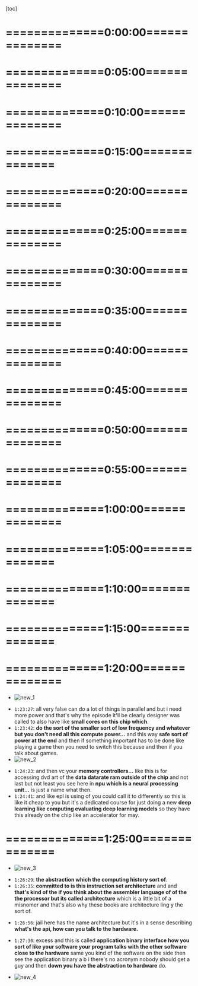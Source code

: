<!-- /home/areo/Videos/Rechnerarchitektur_old/computer-architecture-20211019.mp4 -->
<!-- /home/areo/Videos/Rechnerarchitektur_old/_computer-architecture-20211019_imgs -->
<!-- /home/areo/.config/mpv/mpv.conf -->
[toc]
# ==============0:00:00==============
<!-- - `0:00:00`: the so. -->
<!-- - `0:00:07`: let me start sharing my my screen before we do that just a second. -->
<!-- - `0:00:17`: that's the bottom. -->
<!-- - `0:00:20`: hmm. -->
<!-- - `0:00:26`: alright so this is the lecture on the architecture and it's it gets you are sick sir fred's then it's organized that by neat and mature so fluidly and who is also available to delay and who will act. -->
<!-- - `0:00:44`: please take care of the exercises and maybe we'll just explain first a little bit about ourselves and then we talk about this lecture so you find my home page here and because we just recently moved to a two to five bug me. -->
<!-- - `0:01:05`: i mean also the trillion three million mathias fleury moved. -->
<!-- - `0:01:11`: this is not updated completely yet and if you want to know more about me you need to go to this or the old web page and there's lots of material there and we get some prices and you will also see that our main thing is actually the sat solving if you're interested in that. -->
<!-- - `0:01:31`: and yet we organizing hadn't organized lots of conferences and so on so so my background is more informed than harm every vacation as you see here on this page also this happen what retaking competition which i've been organizing for fifteen years and. -->
<!-- - `0:01:48`: due to the resides we did there in inbounded modern shaking for hawk for which we also cut. -->
<!-- - `0:01:56`: lots of prices all right. -->
<!-- - `0:02:01`: mathias flowy or maybe you want to say something about you. -->
<!-- - `0:02:07`: but he is over there. -->
<!-- - `0:02:09`: can you hear me yes okay so my background is a little bit different so i'm more into verification using a proof assistant which basically means that you explain to a computer how your proof should look like and then the computer to you know you need more details and then affixing the computers. -->
<!-- - `0:02:30`: and yes some of my after port some of the things from life from my webpage to this webpage too. -->
<!-- - `0:02:39`: but you can find more details here of what i've been doing and what the treatment phd thesis and so on. -->
<!-- - `0:02:48`: alright so this is this is mrs about us let me point out that we want to keep it interactive so we won't be the encourage you to also come. -->
<!-- - `0:02:58`: i am a mute yourself if. -->
<!-- - `0:03:03`: and really ask questions and as i said like the mature spirit monitored the chat and then forward the questions by by just reading them out or italy. -->
<!-- - `0:03:17`: alright. -->
<!-- - `0:03:19`: yes please go ahead half a question for me at least a contract something in public chat chest and private chat can only send the send to the are the hosts okay so let's let's let some purpose but be constantly abruptly not the problem is bbb bb cannot recall. -->
<!-- - `0:03:38`: or the chat so we don't want to record the cit i mean if it's going to be really awkward be not going to this possesses a way of sort of like kind of really making sure that like the mateus will be there is reading the question and anybody in the lake will be recorded even if you if you don't want to wake up like you did thank you for that. -->
<!-- - `0:03:59`: unlike you are you asking questions really that's the the only reason we have not been doing this before but if this is not going to work then we'll open up this chet but i thought like this is easier because then that would be said if a second communication channels let's kind of go always goes through either mathias on me okay thank you. -->
<!-- - `0:04:20`: anyhow so if this is awkward let us know also be aware we are of course like we've been doing this online dating no actually already before ko went out and this is the fourth semester we're doing it but of course he never stop learning and this is a new place so please tell us if something is. -->
<!-- - `0:04:38`: as as trained so there's like this some idiots here i'm a witch in which you find. -->
<!-- - `0:04:47`: the the the the pointers to the to all cloud repository but we have the slides and also these recordings will be there and there's also a forum and we really want to encourage you to use this forum so the the reason that of course is that you have aggression then somebody is. -->
# ==============0:05:00==============
<!-- - `0:05:06`: might also have this question and therefore it's way better to sort of ask this quaint of pop lately and then if the answer is that everybody has the benefit of this and of course you can if it's if there's some real issues or personal issues you can have a synthesis of a person in a let's of course also possible. -->
<!-- - `0:05:28`: alright i i if theres like land on it's good let's go go go into the organization also on this next cloud them so that if anybody cannot access this next cloud directory also let us know in any case authors on this. -->
<!-- - `0:05:47`: mixcloud directly you'll find also this a single slight here which is the organization such as move this. -->
<!-- - `0:05:59`: so the lecturers at it in a certain sense it's pretty simple so we always have tuesday and thursday and it's always from ten to twelve and and but we kind of every second week to an exercise class and his exercise class is is meant. -->
<!-- - `0:06:17`: to say that really do some sort of hands on with this material so so we're going to present an exercises and at the sir will be thin and it's constant presented by my tears on that day however the experience in the past with his lecture was that. -->
<!-- - `0:06:38`: really only having like every week like upon our exercise classes too short because it's like to be stark and then it's over so that's why we're going to have it every second week and then two hours and it makes the schedule a little bit confusing and complicated but this is what beeps. -->
<!-- - `0:06:57`: to do so it's in essence every second thursday starting next week but they're like tweak sections one is before christmas as you can see here so here we have in the week before christmas we only do an exercise because the thursday is actually off and that's why we're having here and one. -->
<!-- - `0:07:18`: the next size and and then there's another exception at the very end of the the lecture and and and maybe become clear when we explain how we plan to do this exercise so these exercises will always have the material of the the previous week and the thursday before the previous week this year an example at the. -->
<!-- - `0:07:38`: okay so there's like. -->
<!-- - `0:07:40`: so november eleven days for instance this there's the exercise and. -->
<!-- - `0:07:47`: the exercise she's like the exercise like mathias would present will be handed out on this monday right before like in the same week so that you can have a look this is highly recommended so you can try the exercises yourself and then on thursday matures will present a solution and engage into discussion how how like. -->
<!-- - `0:08:07`: what was difficult what was difficult and things like that and then at the material on that is not an i prefer these exercises of course cannot be the tuesday which will be the ninth rated to be the the tuesday and thursday of the previous week and then the thursday before so you can think of there's lake and three that. -->
<!-- - `0:08:27`: pictures like this one and next week as thirsty and then in principle lost the one before which did not happen yet and then next week on thursday i was going to talk about this material misses the idea. -->
<!-- - `0:08:41`: and then you have less one exception the date at the very end where we discuss how we do the exam maybe it to trial exam or like really go through the material or a question and answers. -->
<!-- - `0:08:56`: and this is the one here so you don't have to hand in anything so we're like assuming this is more than a trans person you're responsible for really making sure that your your tribe is working on this material and am but he offered like this freshman answer or in my exercise class. -->
<!-- - `0:09:16`: every second thursday that's the idea. -->
<!-- - `0:09:20`: is the mode clear. -->
<!-- - `0:09:23`: and at the end there will be an exam of course and it will upbeat about that in essence this would be present in the the exercises. -->
<!-- - `0:09:37`: alright if there are no questions on this cat tune. -->
<!-- - `0:09:44`: the end where i'll i'll start with the book going to have the. -->
<!-- - `0:09:51`: i then have not opened in so i'll need to sign up here before we start with a book this guy can launch support. -->
# ==============0:10:00==============
<!-- - `0:10:02`: sorry the the background the pole for the background from students yes exactly yes oh yeah yes he replied is more potent and mathias is starting that poor little please answered so we're trying to. -->
<!-- - `0:10:17`: i asked some sort of like very very basic questions and. -->
<!-- - `0:10:34`: so it looks like i'm currently seeing only the. -->
<!-- - `0:10:39`: maybe we should to stop cheering for a second. -->
<!-- - `0:10:44`: i can only see the afternoon. -->
<!-- - `0:10:50`: the first question. -->
<!-- - `0:10:55`: alright so like it seems nobody is voting any more maybe we can then go to the myths question. -->
<!-- - `0:11:08`: so. -->
<!-- - `0:11:11`: so i mean we don't see the result i mean students don't have a reason to vote is i don't have to share screen for that. -->
<!-- - `0:11:19`: yeah but i want to see the first question as well so i think i may have to stop the pause that's what i wanted to say so i cannot control whether an honor students answer the other questions i'm not sure this is anyhow so we're ending the poor knowledge but there was enough time and then we we should be the the resides should be. -->
<!-- - `0:11:39`: they're right. -->
<!-- - `0:11:42`: and. -->
<!-- - `0:12:01`: i think we're only having this this one question right are you starting the next one too or i cannot. -->
<!-- - `0:12:11`: i cannot launch anything m's already the world so let me just say that it was packed up as expected top of the students earned a master of them the better i think the appropriate questions on the topics but let me see whether i can start this one in. -->
<!-- - `0:12:30`: and. -->
<!-- - `0:12:33`: alright just a steak. -->
<!-- - `0:12:38`: i think like there's only this this one nif anyhow but thanks for for for for giving us this information to repair may be another point next the next thursday. -->
<!-- - `0:12:52`: okay then i. -->
<!-- - `0:12:59`: despite sharing the screen again. -->
<!-- - `0:13:09`: so on. -->
<!-- - `0:13:14`: there's this book we're going to use them and it's. -->
<!-- - `0:13:19`: unfortunately not on this one and the one locked into the into the ears at the moment but i think you can can see when i avoided up and there's like the muffin sauce on the areas so this is the book you're going to use and it's very cool because i i need to show you this or this it's thin this is actually. -->
<!-- - `0:13:39`: ea to because. -->
<!-- - `0:13:41`: about thirty years ago i bought this well this is exactly the same book second edition and it's like a problem when they started this whole thing in eighty nine or something and this is from ninety eight this was from here and that's what i used in the past or support for for teaching this material being petty. -->
<!-- - `0:14:02`: tha part of immature did here and as you can see this is much thinner so you would ask why it's thinner and the reason is that the also put a lot of this material from the book actually online but you can also access here and indeed but i think i forgot the. -->
<!-- - `0:14:22`: the two have this the opens on youtube. -->
<!-- - `0:14:26`: companion it's cards. -->
<!-- - `0:14:30`: and yet here we go. -->
<!-- - `0:14:34`: this is the companion of this book and all of these sections here are are still and you are not sharing gifts i know just a second. -->
<!-- - `0:14:45`: i. -->
<!-- - `0:14:47`: i was searching for this. -->
<!-- - `0:14:50`: and and. -->
<!-- - `0:14:57`: this is the wrong thing though so read game to and here's the companion page and you'll find the link also in the. -->
# ==============0:15:00==============
<!-- - `0:15:07`: in the alias and all the sections here are and are not in for instance your twitter page the church how sorry this is probably the wrong word wrong sharing here. -->
<!-- - `0:15:22`: just a second i thought i was sharing the whole screen. -->
<!-- - `0:15:27`: now we go. -->
<!-- - `0:15:29`: okay here we go i hope it's working now. -->
<!-- - `0:15:35`: if not i'll stop me. -->
<!-- - `0:15:37`: the companion webpage that the link is also in the am. -->
<!-- - `0:15:42`: that in the book and also on an ageist and then read me of india's end unnecessary immediately read me which you find in from india as in the next cloud directory and for instance there's this historical perspective which i personally find really interesting and it's not in the book anymore it's kind of famous. -->
<!-- - `0:16:02`: look here and not in in in this one and also the other things here and and so there's like these chapters i kind of free available also like these three and appendices but like appendix one which is also something we will do partially in discourse it is not and also the book not the book. -->
<!-- - `0:16:22`: is not completely expensive it's seventy euro this one would be way more expensive there's a talk about this later this was another book by the same authors. -->
<!-- - `0:16:33`: and why is this book so cool because he's pranked usa actually this this version i have here is from one to two thousand twenty one was published last december went to some twenty and it's the as you can see it's the the risk edition for the five digit number talk about why this is so. -->
<!-- - `0:16:53`: call an immediate end it's the second beach edition already so it has really prayed new stuff in it and that's a very nice though because i'm thinking over this class and you have this that prank you. -->
<!-- - `0:17:07`: ebook i'm alright amazon i mean we could took questions in the chat okay the first one is whether there is a big difference between the first and second edition because the library has only the first edition. -->
<!-- - `0:17:21`: oh well i didn't check that that the complete list i'll i'll i'll come back to this later so this was the question we need to know on an admitted really explain it in the forum okay so i didn't check that. -->
<!-- - `0:17:35`: and let me let me so in the second question makes the serious second question whether there is a way to get a pdf of the book and of course he cannot provide a pdf actually i don't own a pdf of the book but they're all like pdf on the web somewhere right. -->
<!-- - `0:17:52`: and so uh huh. -->
<!-- - `0:17:53`: one you want to do not want to invest the seventy euro which i can understand it it might be good to add to to surf the web. -->
<!-- - `0:18:03`: and it's also i would say not completely necessary to pass this course because the exercises will also be said it's all related to to what what i what i explained in the lecture and we want to material which is in the book or which is not an hour's extra lights we're also going to do but of course it's a. -->
<!-- - `0:18:23`: way easier it's way easier to read this book instead of when you listen to this serves lights in the oven. -->
<!-- - `0:18:32`: and the recordings you might to sort of repeat this pity like reading about this the material in the book and that's why i i would find it convenient and as i said like in the old days it was much thicker and way more expensive so i think it's it's it's okay it's an okay deal like the seven years. -->
<!-- - `0:18:53`: so i don't get any money from it as a thief from the because of this because this is morgenthau a coffman the publisher but it's uber if he does some he was as a pie which i don't want to go into but like this is a nice book and decided to bury respected to person so jose osa not some some other thinks about. -->
<!-- - `0:19:12`: this in a minute so another organizational question is there any prerequisite for this course or some fundamental to fundamental knowledge base needed well the i actually thought so so i went through the the the the book itself to see what it's like the. -->
<!-- - `0:19:32`: i like covered here so the very technical details are not in years it's like a little bit light to explain this because there's another book here there are two books by these authors have explained the difference to that but of course it would be good to have some understanding of computer and digital design like. -->
<!-- - `0:19:52`: and that means the in german is taking the gene for market in in in english would be digitally design introduction pictures sign so that you understand like how in principle the habit of working like what a transistor is am but i'm on the other hand this is already on the on the second level of. -->
# ==============0:20:00==============
<!-- - `0:20:13`: he does talk about distractions a lot and then. -->
<!-- - `0:20:18`: and we're having. -->
<!-- - `0:20:20`: i. -->
<!-- - `0:20:22`: and there's always an opportunity to sort of learn a little bit about this lower level hospital in the unique you have not another body then it's not strictly required but of course it will help you to understand what's going on because at the end of it this is kind of the first place where we start on on kind of the lifting from the fish. -->
<!-- - `0:20:42`: six to something abstract which in this case is some computer architecture which is closer to what you think what is kind of standard computer science so less and sort of like analog and therefore yes sir it's on the border but we're like in this lake tribune kind of aura. -->
<!-- - `0:21:03`: on the digital side of the border and if you have a background in computer science a slight take on the computer says for everybody's protest. -->
<!-- - `0:21:12`: then it should work if it but it's better if you're already been through a course on the tutor designed like that you understand like what's the gate what's an gate how does that logic work but we're covering this a little bit naughty in in much keep the election. -->
<!-- - `0:21:31`: okay so another question can can you recommend a book or list of topics needed to understand this course better. -->
<!-- - `0:21:40`: okay so there's lots of reading materials in the book but and there's nothing lots of other books also on computer architecture and actually i come back to this to so i prepared some some more stuff because it's in these exciting times indeed if you speak to hotmail says lots of things happening currently. -->
<!-- - `0:22:00`: and this stuff is usually not in books necessarily but like it's just open and we'll talk about this in a minute this risk high for your business really. -->
<!-- - `0:22:09`: an open. -->
<!-- - `0:22:12`: you can think of open source for hartville and i this is only lab said it happened to like ten years ago but like now it's really taking and has like it's accelerating this product of a process and we're moving forwards. -->
<!-- - `0:22:31`: kind of a same development as be sold with open source and linux which is nine almost every phone and i was in hardware and this is these are very exciting times that that's why do you find lots of set of modern humans feel your chest on the way and i'll show you one example actually. -->
<!-- - `0:22:49`: in a couple of minutes. -->
<!-- - `0:22:54`: so we cut into the organise his way towards. -->
<!-- - `0:23:01`: with the exercise session also be recorded. -->
<!-- - `0:23:04`: no we don't a record the exercise session that's the plan and the reason is because there we really want everybody to interact and ask questions and that's the main point of this exercise class as much as presenting the solution because the solution will be available anyhow like you there will be peace. -->
<!-- - `0:23:25`: f of exercise cheap vpn solutions and and then this some sort of thursday these two hours will always be kind of very life and hopefully people will also show video screen staring at the screen with lots of names and. -->
<!-- - `0:23:45`: therefore we don't want to record or we can be and we should not record that part. -->
<!-- - `0:23:55`: and someone is complaining that he cannot access the content under the resources tab and alias which is a problem i cannot reproduce. -->
<!-- - `0:24:07`: so it might be on your side or. -->
<!-- - `0:24:12`: yeah you should have like the the later harris. -->
<!-- - `0:24:17`: it has people buys all the people taken over from his agent if not been in in his be might need to sort of catch you disappearing as his will for us this alias in his producer we're also working on this though so if anybody has is his or his away on those holidays. -->
<!-- - `0:24:36`: is done like any student to to have access and let us know we also have some colleagues here which we going to ask but that said it's helpful if you would also help us here. -->
<!-- - `0:24:49`: and two until the last question we cut and we do not know yet when the exam will take place yet. -->
<!-- - `0:24:57`: yeah this is centrally organized i learned and like in contrast the two that we've been before but we had to do this all safe and definitely gave no information about that yet. -->
# ==============0:25:00==============
<!-- - `0:25:10`: but it's going to be a physical exam as i understand so there's no possibility to do with the zoom exam. -->
<!-- - `0:25:23`: alright is if the questions start to. -->
<!-- - `0:25:28`: slow down then i'll do. -->
<!-- - `0:25:34`: say something more about the book okay so so this is done by as we can see by the dynasty and pettersen and and and these are like a very remarkable because they they kind of invented this and risc processor like a piece of this ideal. -->
<!-- - `0:25:54`: off having a reduced reduced instruction set architecture and therefore like the set of real commercial success of this this is the mips computer and also in the old days actually they had mips this set up mips processor sorry have as his example in the old book. -->
<!-- - `0:26:15`: and and nowadays move to these new processors actually does a different version of this with arm but arm is not like an opensource. -->
<!-- - `0:26:27`: a processor and the risk fight which is on here is kind of a competitor to arm if you want because you can get this as a company producing processors you could get is for free you could actually modify it this is a very intriguing feature of this process. -->
<!-- - `0:26:47`: they can adapt them to your needs and with arm this is not true so you have to pay on licenses like an apple for instance has a very faster and then moved to aren't completely it was for the desktops but of course they're changing it to they have to pay license to arm to do this and. -->
<!-- - `0:27:07`: in in this kind of you risk five a lot will probably allow that like there's kind of an open source hop they are. -->
<!-- - `0:27:17`: harper hardware industry and it's really clear that sort of many people are many companies will move or jump on this and bill will start and using it i think like all the companies i inherited the exception of a of arm and into which of course i'm not interested in having a competitor. -->
<!-- - `0:27:37`: ear. -->
<!-- - `0:27:39`: i. -->
<!-- - `0:27:41`: so. -->
<!-- - `0:27:43`: but i wanted to say little bit more about this version so i don't know the exact difference to be the first edition of a swan and bats this one it says the makes the restriction to started two bit i think you'd like more for for deducting the reasons why any bookers in the wild you'd probably not maybe for embedded systems but it is. -->
<!-- - `0:28:03`: but this sub you want to have now sixty four beach computers like guess are all these phones your personal even sixty four bit computer like the processors in there and this was one restriction which i actually bay comes with makes things simpler. -->
<!-- - `0:28:23`: and and the other art yeah an interesting piece of information about this book is that this was actually only done by the second abide by the by the second sorry yesterday changing the script and this was the opening because then. -->
<!-- - `0:28:43`: hennessy was actually a president of stanford and during that time this book was adapted the afford he did not contribute to it which is an interesting fact and it's also maybe the reason that only these things which changed or stayed in the book and the more fences this historical chapter i was pointing it is is on me. -->
<!-- - `0:29:03`: at the whip. -->
<!-- - `0:29:06`: alright then others like and beside this side of the hopper itself gates open source this other something which you probably saw already then i dunno i wanted to show you a few first this then wanted this thing here which i actually found on on twitter and. -->
<!-- - `0:29:25`: it's my thumb. -->
<!-- - `0:29:29`: you saw support me my twitter page weakness learn more about my past and my professional life so this is something which was twitter like last weekend. -->
<!-- - `0:29:41`: there's like this pictures printable here is like a recent five quarter which is meant to be and he rarely a high performance implementation and the interesting part about this is that yes it has a some explanation which is polish is like a peacoat awesome. -->
# ==============0:30:00==============
<!-- - `0:30:01`: and. -->
<!-- - `0:30:03`: yeah so at the end of this lecture you will understand like what's going on arms up in the slightest so this time all you're not sharing i'm not sharing sorry about that yeah i'm always forgetting that. -->
<!-- - `0:30:16`: thank you. -->
<!-- - `0:30:18`: the once again. -->
<!-- - `0:30:20`: okay. -->
<!-- - `0:30:25`: so there's this one. -->
<!-- - `0:30:28`: the tweet i saw when was it last on the thirteenth of a pool of october by paul kendall and he was sharing his newest version in a well he didn't publish it really before and it was not open about it and this is a prime your risk five implementation with read. -->
<!-- - `0:30:48`: the goal of being high performing and here is the web page and. -->
<!-- - `0:30:55`: here's like a slight set and in this light said they're like bullets which i could he explain but like we're going to do this through the electoral these parts and at the end of this lecture you will yeah let's say i understand what's in the slide and understand what he is doing and and what is missing since this thing is not complete. -->
<!-- - `0:31:16`: and probably not correct but as you already see these are me the exciting times with the flight people right now sort of really take the material of this course and implement this in open source and this didn't exist. -->
<!-- - `0:31:33`: before okay. -->
<!-- - `0:31:36`: and this is a day of course like lots of other a risk five the implementations i just picked this one because the bus last for the last friday of any type of i. -->
<!-- - `0:31:49`: alright the other thing which already is also a little bit older so so i was teaching actually it it engaged more than twenty years ago a take from architecture design course in back then this did not exist so what you see here is simply a tool for synthesizing hop to this tool is also open source. -->
<!-- - `0:32:09`: this ice spicy licenses are similar to the bike mit or gpl okay and so that means you cannot they're also like tools for which you can get the source code but you can modify which allow you to translate a description of such things. -->
<!-- - `0:32:29`: like this the processor into something low level which then can be disclosed to be manufactured of course the hopeful is not completely open source but like you see also here on on this site now on the synthesis site the open source solutions and clifford actually is a co. -->
<!-- - `0:32:49`: co-author asked because he was working we work can be seen on his be tourist thing translation of halfway up into tour models on and that's also pretty pretty exciting. -->
<!-- - `0:33:07`: that's what i wanted to say as a motivation and then if there are no questions on this motivation apart and oh yeah i forgot to mention. -->
<!-- - `0:33:18`: this book here. -->
<!-- - `0:33:22`: this is the real computer architecture provided by the one we're doing is more than likely version of this one so this one is meant for those people really at the end that want to become the hub of a process of designers while this book is sort of like i would say a mass treat for ever. -->
<!-- - `0:33:41`: computer scientists i like at least he should have some understanding of of what's said his crime to say it kind of explains and onto the stretch levis what's going on in the processor in it presents the ideas and then a person instead to technical it stops and then you would need to read his other book which is also a little bit older. -->
<!-- - `0:34:01`: but i also got the new version of this one and. -->
<!-- - `0:34:07`: the ones called them to target a and the one i was just quoting to the organization's way in case you ever ever see both. -->
<!-- - `0:34:15`: and. -->
<!-- - `0:34:17`: because i'm teaching his curse for the first time now here so i just want to make sure that we're not doing something very strange and new bitches unpredictable so we're going to only use like a material which is close to this sub book and also to these balance exercises in this book. -->
<!-- - `0:34:37`: and to the maturity of the half he upon the slides from this books i'm going to use the official lc cape as lights and then will adapt them or like extend them a little bit depending on on certain things like the the material on digital design will be because the endless lights. -->
<!-- - `0:34:57`: will be pass. -->
# ==============0:35:00==============
<!-- - `0:35:01`: alright so that's the set up then let's jump into the them. -->
<!-- - `0:35:06`: first chapter or so before i do that i should also explain the structure of the book a little bit so this first chapter here. -->
<!-- - `0:35:19`: my maturity can see it it's that the smallest one so it's it's like like an introduction to towns but from a motivation of computer architecture it's a pretty lightweight tartrate it is the only thing which is probably more technical here is like how you measure things like in the pool. -->
<!-- - `0:35:39`: movement because it'd be in this the rest of the off so not the whole the whole part but the most of the of this book is about how to make a process of fasting in order to determine whether it's faster you would need to measure speed or something and how to measure that that's a part of. -->
<!-- - `0:35:59`: this lecture which also gives some of this chapter and which also gives nice exercises and then the second part here this is one here does the rest of the chapters have all around hundreds of pages and the second part is about the sampler and and so so this lecture also as a whole. -->
<!-- - `0:36:19`: as kind of an inch pan introduction into simpler more specifically in this risk five for simpler of this open-source risk five compare processor and actually it's a very nice instruction set architecture that's called architectures kind of language and that will also come. -->
<!-- - `0:36:39`: compared to two others like the arm and to the other and the very important one is the into architecture so currently of course these two are the two big ones and but it's like they're it's it's kind of you can kind of predict at this one this risk five election to become. -->
<!-- - `0:36:59`: a very important in the future for everybody. -->
<!-- - `0:37:03`: then in chapter three we're talking about arithmetic how how edition is done so that he would go to the am and to the history section which i pointed you to before i think i have an open here. -->
<!-- - `0:37:19`: this is the the history slide set then you will see that these cross computers like this one from forty six and this one was meant to huge says compute some ya hear that is artillery firing tables so it was like numerical computation and so this third chapter. -->
<!-- - `0:37:39`: here it's really about. -->
<!-- - `0:37:43`: how to work with numbers so computers are called computers because the computing means in english kind of of doing calculations and that was even the job description of computer in the past which was a person just doing the calculations on tape it's always. -->
<!-- - `0:38:03`: with a calculator like i am. -->
<!-- - `0:38:07`: and that's what this this third chapter is about then the arena four of the whole. -->
<!-- - `0:38:14`: the book innocence as a poor because this explains how the process and internally breaks what kind of optimizations are in and it will explain pipelining and out of order. -->
<!-- - `0:38:27`: press speculation or whatever so these are sort of the core ideas of computer architecture which can be generalized to other fields as so that's why i find this the most important and interesting part of this whole book. -->
<!-- - `0:38:40`: then there's something which's chip to fight. -->
<!-- - `0:38:44`: which is about a memory and it's about cash's end. -->
<!-- - `0:38:50`: and this is sort of like one of the biggest bottlenecks in processes and and it's why it's good to have a separate chapter on this one and i'm like when you go through the steps that you will learn about how and how cases work like what tradeoffs there are and this bill will be important for. -->
<!-- - `0:39:09`: for for everybody i think who is proclaiming a machines and last but not least there's the sick specific chapter six and this is about parallel do. -->
<!-- - `0:39:22`: parallel programming of how to implement parallel machines and what kind of firm. -->
<!-- - `0:39:31`: yeah. -->
<!-- - `0:39:33`: what kind of them. -->
<!-- - `0:39:36`: the tradeoffs we have there and in england's i was teaching an advanced parallel programming coursework but did it almost on this low level as we have in these chapters i'm really looking forward to the end to this chapter it also has some brand new like new stuff in it like to talk about the indigo supposed to be used. -->
<!-- - `0:39:56`: ag but also about the the machine learning accelerator from google and i think this is one part which is due in this book but it's like only like a couple of pages you don't have to buy the book just because of these pages but of course this is very very nice and then there's like a day depending. -->
# ==============0:40:00==============
<!-- - `0:40:17`: the design in and then the the other premises are all online she can check the companion. -->
<!-- - `0:40:26`: if don't just go to the next page we have a question and i think the answers on the next page or some specialist is asking was as the suse machine did not came before the interact. -->
<!-- - `0:40:37`: it is i think it was mentioned as i wanted to mention dish so there's lake. -->
<!-- - `0:40:44`: nice with one pitch donovan years said like this is the only thing about susie the yet it's a very like a quintal virtual pint for this bizarre american office and and it's hard of course to relate sort of. -->
<!-- - `0:41:02`: the german history with the with their history and and. -->
<!-- - `0:41:08`: yeah as soon as they hit a machine but it like he was only partially funded so he didn't have as much money he can get as much money because it was not like them expected to help the war during that time and why the s actually they would look of money and this and that is why it yet the zoo. -->
<!-- - `0:41:28`: the machine was probably a little bit earlier so like depending on to whom you talk to and it was the because of that the first to some considered the first then computable machine but this is like more like a historical issue there and and and yeah so i want. -->
<!-- - `0:41:48`: i mentioned this also like this will win some of their time there and i don't find it anyhow so it's interesting to read that but i don't want to go through this historical material unless like the questions upon us. -->
<!-- - `0:42:02`: no we have still some question on exams. -->
<!-- - `0:42:05`: okay so go ahead one one not on exams is how much later with the recordings be uploaded oh what i'm going to do is after this lecture on this isn't it so we'd have to do it and the plots of zoom i will immediately go to the ever get an email from from sewage. -->
<!-- - `0:42:25`: will give me a link to you so you will get battling but this will not be defined the recordings of his link will be done posted in the forum giving us and then you can immediately watch it for thirty days because then the. -->
<!-- - `0:42:42`: our civilized society playbook will remove the recording from their cloud the advantage of this distance from these thirty days it's on the cloud of zoom so of course like escape it's better than the cloud here. -->
<!-- - `0:42:57`: i bought we will of course take this video and put it for one year into our own next cloud and you'll find the link to this next cloud with the directories of his recordings which is empty of course at the point and also up an alias and w e them could put these into identical. -->
<!-- - `0:43:17`: video. -->
<!-- - `0:43:19`: this should answer the question right. -->
<!-- - `0:43:22`: yes wait so i would ask michael you have a question restaurant. -->
<!-- - `0:43:30`: i don't know if you can be good but will there be a break during the lecture. -->
<!-- - `0:43:37`: i was pretty noisy can you repeat it. -->
<!-- - `0:43:40`: would that be a break during the lecture i hope it's better now. -->
<!-- - `0:43:45`: i used to be deeply into the break actually i thought aborting a break every half an hour but we're already at forty five minutes or so but today we're not talking technica so maybe when you have a technical session i would look to a break and like an explicit person an answer. -->
<!-- - `0:44:05`: and pushing on surf like maybe five minutes or something but but maybe not the date. -->
<!-- - `0:44:11`: alright thank you. -->
<!-- - `0:44:14`: okay and then we have question on the exams if so what we provide is so can you so first can people train on all exams like fists have up and become. -->
<!-- - `0:44:26`: while the vive will not. -->
<!-- - `0:44:28`: follow the the oid exams pretty precisely but already indeed in old the exams of phillips showed he was using some some material at least the exercises from the book and so what we tried to do is really stick to this exercise is not to the east. -->
<!-- - `0:44:48`: same so you will need to need to go through the exercise and we will present the as it did sort of we can promise that the exam will be very similar to the exercises and these exercises will be as i said like all this published on monday and then on thursday mathias will present the solution and then be due to variances of this these things. -->
# ==============0:45:00==============
<!-- - `0:45:08`: things in the same but it's clear that sort of in the old and as a society had so i looked at and off the other or the older the audix family or showing which unlike happened a couple of weeks ago this one has material in there which we probably not do so they're flake some stuff which is more relate. -->
<!-- - `0:45:29`: two i would say it you didn't sign which i don't want to do now maybe in the future but not now so like for example there was the d everything or there's like minimisation with hyper cubes this stuff may not be in this lecture also some other and it was me parts so we try to to fight. -->
<!-- - `0:45:49`: find them and said if easy technical quit that he takes exercises which which follow directly from the material from the book and we said there are lots of exercises in there and there's also like model solutions and we're going to use that. -->
<!-- - `0:46:08`: then there was the question whether we'll provide an example for preparation purpose. -->
<!-- - `0:46:15`: yeah well we'll see this is the the goal for this february for for this february. -->
<!-- - `0:46:22`: meeting. -->
<!-- - `0:46:23`: but we cannot promise at this point it will be able to to believe but this is the plan. -->
<!-- - `0:46:30`: for the seventy it was the tenth of february right yep yep. -->
<!-- - `0:46:40`: it's a quiz the exam be open book. -->
<!-- - `0:46:44`: i know it's closed book. -->
<!-- - `0:46:48`: and to answer the question directly so we already said when the exercises would be in this week but few lecture notes next there is no exercise sessions a sweet yet so i'll just show them. -->
<!-- - `0:47:03`: as you can see exercise is the least dates or the exercises are not showing screen six shares screen again. -->
<!-- - `0:47:17`: where is it now. -->
<!-- - `0:47:21`: no my window went away. -->
<!-- - `0:47:33`: okay. -->
<!-- - `0:47:37`: freighter desert like eight dates and to an exceptional on tuesday but the rest assault on thursday with a two week break. -->
<!-- - `0:47:51`: and then the monday before that which i didn't enter here will always be like three days earlier is always. -->
<!-- - `0:48:00`: the title will be published the exercise. -->
<!-- - `0:48:07`: alright. -->
<!-- - `0:48:16`: then no more questions. -->
<!-- - `0:48:20`: let's start with the meteorites michael was the question again okay. -->
<!-- - `0:48:25`: so i hope you can hear me kind of fine. -->
<!-- - `0:48:29`: there are two exceptions where the exercises on tuesday if i get this right will it also be like the monday before that where the exercise sheet gets published like day before yes and so the sun is twentieth as i said in december there's like no teaching on. -->
<!-- - `0:48:48`: thursday because it's the twenty third and but we still have sort of material for the two weeks before three days before of nature three and that's why we do an exception they're in and duly they're kind of the material for these three days there on the tuesday and then. -->
<!-- - `0:49:09`: on the twentieth january you see bill also only talk about material from the new year it's the lottery advantage and and the same is true for this eighth february and. -->
<!-- - `0:49:20`: yeah because there's like only one. -->
<!-- - `0:49:24`: one day of lecturing which we have covered that is python yet because the week before we already have electric for exercise class. -->
<!-- - `0:49:32`: alright thanks a lot. -->
<!-- - `0:49:39`: okay more organizational questions no everything's fine. -->
<!-- - `0:49:48`: alright so i. -->
<!-- - `0:49:52`: i think i did all the motivation let's jump into the slights so this is a lightweight introduction in in what this is about so will easily manage this in in the remaining and yet what is it like forty minutes and. -->
# ==============0:50:00==============
<!-- - `0:50:10`: so it's not the holds it will not finish the was set like the part on which is more technical be in third davidson also be used for the exercises next week. -->
<!-- - `0:50:21`: so we've all witnessed the the country with the revert the revolution rate and and such just need to move on my mind in those years. -->
<!-- - `0:50:33`: okay. -->
<!-- - `0:50:35`: yeah sorry about that. -->
<!-- - `0:50:39`: i'm. -->
<!-- - `0:50:41`: end. -->
<!-- - `0:50:45`: there's like one thing here which is the domain specific alec celebrate this may be a point like the time the authors of this book want to make a witness or open open source course or open source heart that he shall want it to my become more and more common death. -->
<!-- - `0:51:03`: you build your own harper to do something it's it's not as though this was of course then in the old days there was this fj heard about this already possibly by now on at a meet might open up these open source to a kind of new ways of doing and. -->
<!-- - `0:51:23`: and computer science in one of their prime example is is these accelerators from ruby which was probably some of you that was amazed by the success of iraq war and i thought it was impossible when this program was beating the one of the best human players but then i also. -->
<!-- - `0:51:43`: then later that like for this deep learning part of them are of this day actually google invented their own process which i thought like it's it's it's amazing and will and as i said this is this processes even discussed here in this book of course like has lots of money so it may not be statistically i commend. -->
<!-- - `0:52:04`: open source doesn't believe that qualify for google but it's clear we might want to see more more like these kind of applications of computer i can picture in in future computer science systems and and. -->
<!-- - `0:52:23`: yes part of that you already see it in existing like in in effect shook before in the mobile phone and there's like lots and lots of standard microcontrollers in whatever like every down like in automobiles are a kind of rolling computer if you want. -->
<!-- - `0:52:43`: i. -->
<!-- - `0:52:44`: then i think of the population of the vote solar cell phones or something like that then they're out of big projects which merely rely on an dedicate a top of that sort if the computation which is human genome project lakes really i'm categorizing the human genome this might have also nuts. -->
<!-- - `0:53:05`: of ethics and i don't need to talk about the the world wide web and i like search engines it's becoming of course like now very common that you're you're relieved that at least this has happened in the last couple of years that you really rely on this this computer you have in your hand and then dick. -->
<!-- - `0:53:25`: cloth of the backhand in the search engines for almost everything you're doing i am so computers are everywhere. -->
<!-- - `0:53:32`: and and and maybe we'll do a little bit of classification here so so and and it's this is also would would would if you want to look into this a little bit of this with historical reasons for looking into that and therefore you should also check out the of the history. -->
<!-- - `0:53:52`: chapter which is available online. -->
<!-- - `0:53:55`: so these personal computers they came around like in the seventies or eighties and when i was a peanut or actually and then. -->
<!-- - `0:54:03`: as they allowed like you can think of this like every person could have a computer this was is this keyboard president meant how you have like one computers and of course nowadays it's it's mean like everybody of you will own like i dunno like five ten computers and like in my home i have like i dunno. -->
<!-- - `0:54:24`: and eighteen am computers in my wireless lan and therefore unless of course laden and chester to a subset of of those which are on and so so everybody now owns more than one computer so this is one you age but like in the eighties it was decided yet you can have at least london servers are. -->
<!-- - `0:54:44`: slightly different concept so there it's meant like mighty the deduce this this particular computer like have a coop surfer unlike the internet the cloud web is recording will be placed over your head is is like a purse one one computer downstairs in this building and then all of you. -->
# ==============0:55:00==============
<!-- - `0:55:04`: going to use the silver itself as as it isn't like alone cloth and they have slightly different features and and there's supposed to be like them. -->
<!-- - `0:55:15`: connected of course linked to a network then need half more disk space of course then the ordinary can prove that they might need more performance because yes later like all of you will download these videos in parallel and therefore you need more costs maybe am and and of course they have different sizes of. -->
<!-- - `0:55:35`: for these guys. -->
<!-- - `0:55:38`: there's like one thing which i want to show you this history thing again because. -->
<!-- - `0:55:45`: this thing here is kind of the first supercomputer and it's it's called cray and yes when i was studying addis was praying for you and of course like everybody was kind of really excited about this and at e t that was before orleans that they actually had been the. -->
<!-- - `0:56:05`: the trodden in front of the cafeteria it was to a popular meeting place they had an old cray sitting at which was this a computer super computer end and this was meant to sort of like a game like a silver but sort of an extreme version of a server which does lots of computation needs lots of power. -->
<!-- - `0:56:25`: our end. -->
<!-- - `0:56:27`: and to. -->
<!-- - `0:56:29`: and you can afford it was a pretty expensive pickering. -->
<!-- - `0:56:34`: and thus this high a high volume computation like you can think of it like repr forecast is done there and nowadays the super computer still exists however and this is like what written thundering in essence there's only ib him setting the sir supercomputers there. -->
<!-- - `0:56:54`: they are actually and then i think they're doing lots of the developments in stuttgart so not far away from here and and a reason why they still behind this market is because there is legacy sulfur in banks which really needs to run on this ip and computers and that's why banks do. -->
<!-- - `0:57:14`: by the super computers from the idea but says very small market and he am not sure like with the disbelief like in twenty years we'll be there but we don't like this legacy software like lives forever. -->
<!-- - `0:57:29`: okay then embedded computers i mean and yet you cannot really call a phone any more embedded computer it's like a full fledged computer has like maybe six cores and it's very similar to your desktop computers like the latest version of a phones you can pluck them to his treating the keyboard and chest. -->
<!-- - `0:57:49`: this and miss magnanti computer but embedded computer somewhat things like in in in robots in cars and. -->
<!-- - `0:57:58`: they usually require less power right because they you have maybe and their performance is not as crucial. -->
<!-- - `0:58:07`: what's very interesting in particular in the automotive sector but also in other sectors where they hit machines is that they really have to be cheap so this cannot be like hundred europa processors so it's more likely in the one year old of single digit euro range do you want your processor. -->
<!-- - `0:58:27`: to add to be. -->
<!-- - `0:58:30`: and that's why he won't also use the latest then we can talk about this later like have a process like maybe like twenty five nanometers final twenty two and to. -->
<!-- - `0:58:45`: i'm also. -->
<!-- - `0:58:49`: be down producing lots of volumes or so and possibly actually peace process aside the most produced processes anyhow. -->
<!-- - `0:58:59`: then from the kind of more consumer market here there's like another trend which you own and they are off it's this said the post-pc area where i live we moved the ray from from from the pc well i mean we're not really moving the waiters is grey curve here it's just going down. -->
<!-- - `0:59:19`: a little bit over the years and the reason for that is as i said because the phones are now already like full fledged computers and actually it's a smart phone which came around like in big time and probably it's it's too good the display has the capacity to display the touch display which we all know and that which was. -->
<!-- - `0:59:39`: kind of a pioneer i wasn't a pioneer but thought that ties the masses by happy for the first time around that time in two thousand and seven. -->
<!-- - `0:59:49`: what's interesting here these these are newer pizza like crust from the book which have purse that befall corbyn so kobe started in it's called kobe two thousand and nineteen and maybe if he were to for this lecture next year and an updated slide we'll see again here a race of pcs and tech. -->
# ==============1:00:00==============
<!-- - `1:00:09`: leds i would i would predict actually because this is the sole phone market of course probably state that the same actually what you see already this is a kind of saturation in the phone market maybe you also realize this personally that said if the frequency of of buying a phone goes down because you you seem to have already with the latest. -->
<!-- - `1:00:30`: everything you need and like new versions of phones non keeps your many more features and we will see all this this trend can can continues. -->
<!-- - `1:00:40`: i. -->
<!-- - `1:00:42`: and the some of the phones and then of course now that it's not here on the on the on t the slide from the cassettes and others like ours to our smart watches and our customer mobile devices which need the battery and their orbit. -->
<!-- - `1:01:02`: connected to the internet this is actually connected to the second point we have to the bottom and it's like in the range of one hundreds of dollars like yes at the newest phones of course of course to have a cricket like more than a thousand dollars thousand euros but this is kind of the range and yet we have smartphones tablets a day. -->
<!-- - `1:01:22`: then a twenty classes or something google prepare print a brought forward but this did not succeed in the market but we did the watches can smarten watching the they seem to be faring well and that's why what we're going to continue to have its. -->
<!-- - `1:01:41`: however all of that is a loss and only made possible was because during the same time also to like in the last fifteen years cloud computing appeared and became the norm so so what's cloud computing well you you have all the computers like finding a service provider like google or msn. -->
<!-- - `1:02:01`: and and and and there's lots of microsoft cloud that caught the zoo and seven they're like have lots of compute farms and bleeding sized warehouse sizes and. -->
<!-- - `1:02:16`: they provide said if a service to users outside and tried to set of them and they did they tried to send the service i mean who doesn't want to start selling it now but the like your disk space or whatever bit in a cloud space and that it's more like through an advertisement. -->
<!-- - `1:02:35`: and then. -->
<!-- - `1:02:38`: i. -->
<!-- - `1:02:39`: and the the interesting thing about this herself as part isn't it sort of you can without investing into hock where you can sort of get lots of compute power for four years as specific services as sort of yeah right into him. -->
<!-- - `1:02:58`: this is of course not only huh four p m diesel is like this a bullet down there which says said the portion of software runs on the postman a mobile device and the person runs in the cloud like think about like gmail is the prime example of antoine which is now probably wrong this and a seventeen year. -->
<!-- - `1:03:18`: spock owed and end. -->
<!-- - `1:03:22`: i said if you do one a searches your archiving whatever actually in oklahoma called computer and you only exist if you're through your person to an mobile device and. -->
<!-- - `1:03:36`: but beside these pm these of course this idea would could also apply to many other things like to think about to the face of training car which we cannot really sad tried to triumph itself that it needs the quality needs to have a connection to the internet and will be a possibility and if you can use. -->
<!-- - `1:03:57`: then the cloud to sort of have a simplifying the sign of such a a car maybe you should do it enough personally peak manufacturing companies are also start putting their machines at least the software behind it indeed the analysis and the data gathering into the plot. -->
<!-- - `1:04:17`: and the opposite of claude you might have heard about this is called an inch or so of the flow of computing and edge computing edge computing means that some of the the computing is done in the in the client so the the the best example for this. -->
<!-- - `1:04:36`: is that all these things which have to do with natural language processing so it was kind of a breakthrough like ten years ago where people were able to first have to get like natural interpretation automatic translation or you only say that from services like whatsapp which gives you a prediction what you want to type next train. -->
<!-- - `1:04:57`: end of this is in origin lead done because it's heavy made and it was done through these deep learning networks which leaks ie lots of compute power this was done in the cloud like see read and and alex are all done like that. -->
# ==============1:05:00==============
<!-- - `1:05:15`: and so these models these machine learning model assigned to claudel computed there but of course there might be a trend if they're to move this computation closer to the to to place but the data is generated the use of offer better protection reasons and then maybe less. -->
<!-- - `1:05:35`: see the surge in edge computing and therefore maybe also in the future these p m d will have like accelerators like a like a machine gun the accelerator will see the sixteen in a couple of minutes and a picture into him yeah we need to see how this is going so. -->
<!-- - `1:05:55`: but my bet is on this cloud computing because it makes things way simpler by putting so that the heavy lifting into to the centralized to facility but you have everything under control and you don't need to run this on your battery power to impose on the device and he also there's currently a trend to move things back. -->
<!-- - `1:06:16`: the way from the thought. -->
<!-- - `1:06:20`: okay now this was the introduction what's the what's the context well it's you're going to learn how to translate that into machine language actually it's not about really the compiler or or. -->
<!-- - `1:06:36`: and how the methods for translating smith height of linkages to tool to machine code it's more about that and how do how you at the very lowest level i take the soft their hair and moved to heartbreak execution so the abstraction layer software into papa and. -->
<!-- - `1:06:56`: and this is and usually also court the the architecture and it's fines collectors conflict. -->
<!-- - `1:07:05`: you will learn a little bit about that if met metrics them so i think we're not getting here today but on thursday end but the most important part of this lecture at least this is my mind. -->
<!-- - `1:07:20`: the goal here is to teach and them about these treats honda designers used to make his processes fast because these tricks when his techniques are to a certain extent universal and and therefore by by trying to to look at is taken to prompt him. -->
<!-- - `1:07:40`: of getting a process of farce you will also. -->
<!-- - `1:07:45`: you will also learn some general ideas of what you can use in different contexts. -->
<!-- - `1:07:51`: yes as i said already before and last but not least we'll also look at parallel processing setting which is really a beast so this is not solved and it has to do with the computer architecture because we cannot have yes all the letters to to moore's law continuing to add to increase but he can't increase. -->
<!-- - `1:08:11`: key clock frequency. -->
<!-- - `1:08:15`: and then you'd be want to improve performance of something like the field we're putting ourselves now into an engineering perspective we have this processor for instance but maybe some other system and we want to improve it making it faster we we we. -->
<!-- - `1:08:34`: start with the everything trying to to change the air for some this is not done in this class you need to go to other classes to to learn upon that. -->
<!-- - `1:08:44`: then which something which is partially touched upon here in his classes well then your need to decide which language and which processor you going to use the speech determined souls or the compiler yet the the this architecture keyword it at the end means which processor instruction set. -->
<!-- - `1:09:04`: in which processor are you using like for instance he is exceeding six you can of course run it on into the osbournes indeed. -->
<!-- - `1:09:13`: and this and in all particular case of processors the processor and metric measuring speed of processes means measuring and this gives you a set of the the number of instructions executed. -->
<!-- - `1:09:27`: and then of course beside the processors they like the system has other parts which determine how fast your system runs at the end and this is the memory system ten years but this is also pretty standard diced but we'll need to talk about this is chapter five then we'll of course like you could say. -->
<!-- - `1:09:48`: i think with awkward heavy a problem then also output and input. -->
<!-- - `1:09:56`: hot me up will be up. -->
<!-- - `1:09:59`: we'll have an influence. -->
# ==============1:10:00==============
<!-- - `1:10:02`: correct said he beat the offer here arab has this following way of classifying some of these ideas which i find the feeling that you are kind of used to set up a generic way of of classifying ideas presented in the book so. -->
<!-- - `1:10:21`: so the the pictures are yeah on the okay but they're not what i think i could could have come up with a better ones but anyhow. -->
<!-- - `1:10:32`: was meta meta idea is is obstruction so i think you saw the story you like and have advanced computer scientists obstruction is kind of the leaky con te idea of computer science you're probably not very different levels of expression and you're kind of hide the details always. -->
<!-- - `1:10:53`: and and this is is one of the most off with a used to get like very complex things done. -->
<!-- - `1:11:00`: and then something more engineering principle is this make the common case fast oh i should have mentioned this attraction is connected here to this picture which is supposed to be sort of a picasso picture cubism. -->
<!-- - `1:11:20`: picture then the the same next one i saw you want to make the common case vos i'm not really sure what the car means here but the cars posted this is a fancy cars is supposed to be fast it's maybe this is the connection so when you really try to improve systems the vote will very first. -->
<!-- - `1:11:40`: saying you should always to try to find out where is the bottleneck where is the part of the system which runs slow and which like then slows down the whole system and this case which is also often the coming case should be improved and therefore you can speed up the. -->
<!-- - `1:12:00`: the whole system the next pictured here at this airplane has four turbines rate like one to the thirty five is the fifth one here didn't and they are all running parallel and displayed the improved trump. -->
<!-- - `1:12:15`: the the thrust of this airplane in itself what is a picture parallelism so this is a way to improve performance a novel way to improve performance is pipelining dislike the the switch pipe or the water pipe if you want a ser assembly and. -->
<!-- - `1:12:36`: this actually does not make sort of the individual a problem faster but think about like henry ford who started to put pipelining into factories it puts it increases the output of the factoring that that case was the number of cars produced by the ford factories and this of course. -->
<!-- - `1:12:57`: there is a way to prove the avoid a performance and if you kind of try to to work ahead and sort of use of time miss it if you're near them if anything else to do you need to know what you should work on as. -->
<!-- - `1:13:16`: and that's the purpose of prediction so protection is another performance increasing technique and we'll see this also in the context here off of this crosse-eau so it is classical here which is a symbol for that one. -->
<!-- - `1:13:32`: help. -->
<!-- - `1:13:34`: sorry and hope you're still with me i my screen playing thought for a second. -->
<!-- - `1:13:40`: so the the next one is this hierarchy of memories and this is the idea here is that whites have pyramid is you want to have the answer. -->
<!-- - `1:13:54`: the. -->
<!-- - `1:13:56`: it should look like it should have a virtual access to everything which is down here this big thing and buy instead of using here maybe something smaller one in the top you accessing it so you have the impression you could access everything down here very fast but you're actually only doing said a fifth year from the top that is why there is a pyramid so. -->
<!-- - `1:14:16`: oh and then at the end there's redundancy and dependability were sort of like how how to what are the methods for. -->
<!-- - `1:14:25`: for improved robustness of your system. -->
<!-- - `1:14:31`: alright then the you have several labour layers of sort of a systems perspective for your computer and and at at the corridors like harpo maybe then the wrong disaster. -->
<!-- - `1:14:49`: a system software typically you may be written in c and then the wrong business application software which will use the system software including libraries and to do the job and then the library schools make use of the author and down indeed a call here does this bit of you are there. -->
# ==============1:15:00==============
<!-- - `1:15:09`: like the processor the memory took about that and the sub io controllers. -->
<!-- - `1:15:16`: okay so we're talking about the the interface between the system software and between the harper end. -->
<!-- - `1:15:25`: and here you see some examples of this on the top there's like the the high level example ford. -->
<!-- - `1:15:35`: the smaller program it just swaps two consecutive elements of an eraser you see here the the reavie and it has been to trista for bites if you want and at position k it takes out the key element and then it saves the cape element. -->
<!-- - `1:15:56`: all righty case determined by eighty by the next one in the array and then the next one where he gets this to say alright in this function here. -->
<!-- - `1:16:06`: if you compile it will get this assembly code and this business like the chapter two will talking about the assembler quality of this is risk five. -->
<!-- - `1:16:18`: and yeah i can just maybe as a teaser explain what this thing is doing so the first to. -->
<!-- - `1:16:26`: lying here it might have lifespan by a by shifting the input eleven which is this case here by three bits by eight and then it would do. -->
<!-- - `1:16:42`: actually get here the. -->
<!-- - `1:16:46`: the second the first input is this the and exit to the base them at the address so now you get the offset into erie then you load from this or erase something the temporary register file from something temperatures to seven so these are these two who values your vk the cape as one. -->
<!-- - `1:17:06`: then you stardom esteem in stardom or at the opposite positions and at the end you you return your jump actually to the the value in the return address excellent so this is actually i think a buck in the book and mostly hidden his life because this talks about an eight ad. -->
<!-- - `1:17:26`: bite in picture encoding but in principle i think langley's should beaches four bytes part and then there should be two and these two should before i think this is because they just copied dislike from the the first version of this require but in any case would you have. -->
<!-- - `1:17:46`: this assembly program of christmas will still be illegal the simpler propane might just not implement this forty or thirty two bit architecture of the book then you take every line here and you can encode it into a thirty two bit machine word so this is the nice thing about this risk five it has a very regular and the. -->
<!-- - `1:18:06`: gene encoding of the assembler. -->
<!-- - `1:18:09`: and it's always four byte long by thirty two bit and then yes we'll also looking at how are you get fight from his partier down here but like a pretty straightforward the encoding on the other hand there's some structure in it which is so that the arc of this whole computer architecture design. -->
<!-- - `1:18:29`: had to get set of these some have operations here and also diskin clothing in such a way that the hartville which seats only these bits here can be implemented fast. -->
<!-- - `1:18:45`: i can now on the computer has these parts like a it has and a control a data path a processor and the memory and input and output is five parts and here's a picture kind of but having said like a factory like metaphor for for this. -->
<!-- - `1:19:04`: use the compiler outside because it's it compiled sort of here or something which is like say a high level program into something low level air and actually it's not shown near this list list here be the kind of process that here is using for doing the control should actually read these. -->
<!-- - `1:19:24`: guys here which is also the data that spikes like troops and then based on this data which is the code that performs like operations on the data path. -->
<!-- - `1:19:35`: those are outside years which we going to talk about in this first chapter is we also need to know how to evaluate the performance of this whole thing. -->
<!-- - `1:19:48`: alright then i mentioned this already before the capacity tif capacitive technology for four screens to produce the touchpads was like a pretty pray through like fourteen years ago and really started this. -->
# ==============1:20:00==============
<!-- - `1:20:07`: a revolution of having a smartphone which at the end and then replace may be these computers we are heading in to. -->
<!-- - `1:20:18`: this is one example an often output then in principle on an abstract level the output the input just wasn't the type of input the output you see your two which is the screen and and this is on an abstract level just like the verb accessed by by a vet. -->
<!-- - `1:20:38`: rain like two dimensional array where you have the the color code like he had this case there for pits which would be sixteen colors but then instead of firmly displayed it'd be more like twenty four bits and you have at a certain x y coordinate like this color code that will be the output. -->
<!-- - `1:20:58`: okay now to some real stuff so this is a a york. -->
<!-- - `1:21:03`: and this is the inside of and you are hateful and within apple a to processor and you see. -->
- ![new_1](./_computer-architecture-20211019_imgs/new_01:21:03_0001.png)
<!-- - `1:21:15`: there's like if you disassemble you see the screen here and this part here this is sort of the core of the heart though and this is the battery i think and then maybe there's some other sensors which i dunno exactly but this part here is highlighted here and i'm in is we cannot see you. -->
<!-- - `1:21:35`: curso a consummate cursor know what i mean beats and the cycles of screening we can see that you're highlighting something which we cannot see what. -->
<!-- - `1:21:44`: you see my mouse. -->
<!-- - `1:21:46`: guess okay then i'm going to use the mouse trench alright so here's this this thing here is highlighted here and need. -->
<!-- - `1:22:00`: yes and and this has all the chips on it so you see hear some audio processing chip is like a battery charger and not sure what that is maybe the the. -->
<!-- - `1:22:18`: the the connection for new by finding the radio but we don't know maybe the very radios are inside here so this is the whole the core of it like it contains a lot of things the eight twelve processor from apple as i said it's like arm-based and then. -->
<!-- - `1:22:35`: hub so there should be a picture from the inside here and then if you zoom into this a twelve you see these this part and he down here there's like the course which means that these two and a disk the disk because here and he. -->
<!-- - `1:22:54`: our small course. -->
<!-- - `1:22:56`: they decided the process was likely going to discuss in this lecture and and you can think of white chip the fours about implementing such a thing and also the one toggle por i showed you before it's like the one of these guys more like this guy like a beaker. -->
<!-- - `1:23:17`: epic arm started to be signed to a smaller and a small course in because the idea is that these guys the media. -->
- `1:23:27`: all very false can do a lot of things in parallel and but i need more power and that's why the episode it'll be clearly designer was called to also have like **small cores on this chip which**.
- `1:23:42`: **do the sort of the smaller sort of low frequency and whatever but you don't need all this compute power...** and this way **safe sort of power at the end** and then if something important has to be done like playing a game then you need to switch this because and then if you talk about games.
- ![new_2](./_computer-architecture-20211019_imgs/new_01:23:52_0002.png)
<!-- - `1:24:02`: see here's this actually and this is now more common also in even evening into there's actually some graphic processing units which is dedicated top down like you can also think of this is part of the diet is finding this to be used course and is actually takes quite a bit of of space here. -->
- `1:24:23`: and then vc your **memory controllers...** like this is for accessing dvd art of the **data datarate ram outside of the chip** and not last but not least you see here in **npu which is a neural processing unit...** is just a name what then.
- `1:24:41`: and like epl is using of you could call it to differently so this is like it cheap to you but it's a dedicated course for just doing a new **deep learning like computing evaluating deep learning models** so they have this already on the chip like an accelerator for may.
# ==============1:25:00==============
<!-- - `1:25:01`: maybe you're you're next you're having for that let's say cod or whatever. -->
<!-- - `1:25:08`: okay now i'm getting to this sub a picture so so. -->
- ![new_3](./_computer-architecture-20211019_imgs/new_01:25:15_0003.png)
<!-- - `1:25:16`: we are having abstractions which allow us to keep things simple right so we hide lower levity too this is the the the the idea of abstraction i need to warn you this is one of my favorite them toms actually there's this concept of leaky abstractions so whenever you do an abstraction it minded the entity. -->
<!-- - `1:25:36`: turns out that a well there's this particular aspect that you need to take too into account in order to get sort of maybe correct but often fast system said in particular really look at this very detailed down in the level of abstractions to get distinct fast and in a certain sense. -->
<!-- - `1:25:56`: is the reason for doing this lecture is exited this so you should be aware there's like a stack of abstractions maybe of trauma will appear and then all these libraries and then at this level you have operating system which talks to the hoffner and and then in the hallway that's sort of like engineering aspects which you may. -->
<!-- - `1:26:16`: might need to take care of all together like a fost program at the very. -->
<!-- - `1:26:24`: and the the the the. -->
- `1:26:29`: **the abstraction which the computing history sort of**.
- `1:26:35`: **committed to is this instruction set architecture** and and **that's kind of the if you think about the assembler language of of the the processor but its called architecture** which is a little bit of a misnomer and that's also why these books are architecture ling y the sort of.
<!-- - `1:26:54`: this. -->
- `1:26:56`: jail here has the name architecture but it's in a sense describing **what's the api, how can you talk to the hardware.**
<!-- - `1:27:05`: and so you to think about sort of your program has this. -->
<!-- - `1:27:10`: commits to this icarly say x eighty six or arm and then he can run on the processor which supports this abstraction however that's not all also the operating system of course needs to run the program and has sort of hooks in there for library functions but also for a cease operating system. -->
- `1:27:30`: excess and this is called **application binary interface how you sort of like your software your program talks with the other software close to the hardware** same you kind of the software on the side then see the application binary a b i there's no acronym nobody should get a guy and then **down you have the abstraction to hardware** do.
<!-- - `1:27:53`: okay then we're having the will to talk about data and i think like this is time that i should stop now and if. -->
- ![new_4](./_computer-architecture-20211019_imgs/new_01:28:06_0001.png)
<!-- - `1:28:07`: there's some questions we can still take it about the subtraction layers and design lebanon struck at the introduction and also sort of this. -->
<!-- - `1:28:21`: processor or maybe some organizational question. -->
<!-- - `1:28:27`: so if there are no questions. -->
<!-- - `1:28:31`: then i would say i thank you for for listening for attending and you will get like the lead to the video in the helios forum very fast and anvil download also the mpeg for fy into the net closet or later. -->
<!-- - `1:28:50`: you're viewing alright so see you on thursday by. -->
<!-- - `1:28:57`: thank you good bye. -->
<!-- - `1:29:00`: i i i. -->
